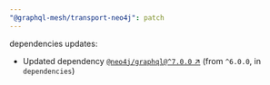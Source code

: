 ```yaml
---
"@graphql-mesh/transport-neo4j": patch
---
```

dependencies updates:
  - Updated dependency [`@neo4j/graphql@^7.0.0` ↗︎](https://www.npmjs.com/package/@neo4j/graphql/v/7.0.0) (from `^6.0.0`, in `dependencies`)
